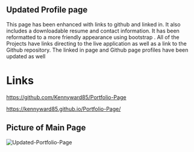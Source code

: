 ## Updated Profile page 

This page has been enhanced with links to github and linked in.
It also includes a downloadable resume and contact information.
It has been reformatted to a more friendly appearance using bootstrap .
All of the Projects have links directing to the live application as well
as a link to the Github repository.
The linked in page and Github page profiles have been updated as well 

# Links
https://github.com/Kennyward85/Portfolio-Page

https://kennyward85.github.io/Portfolio-Page/


## Picture of Main Page

![Updated-Portfolio-Page](https://user-images.githubusercontent.com/66036794/88767301-11ccca00-d13f-11ea-9cd7-a6d937ba6fc2.png)
